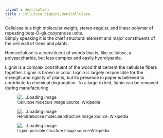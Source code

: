 ```yaml
---
layout : description
title : Cellulose,lignini,hemicellulose
---
```


Cellulose  is a high molecular weight, stereo-regular, and linear polymer of repeating beta-D-glucopyranose units.  
Simply speaking it is the chief structural element and major constituents of the cell wall of trees and plants.

Hemicellulose is a constituent of woods that is, like cellulose, a polysaccharide, but less complex and easily hydrolysable.  

Lignin is a complex constituent of the wood that cement the cellulose fibers together. Lignin is brown in color. Lignin is largely responsible for the
strength and rigidity of plants, but its presence in paper is believed to contribute to chemical degradation. To a large extent, lignin can be removed
during manufacturing.


<figure>
<img src = "https://upload.wikimedia.org/wikipedia/commons/thumb/0/07/Cellulose_Sessel.svg/256px-Cellulose_Sessel.svg.png" alt = "....Loading image" />
<figcaption style = "font-size :13px"  > Cellulose molecule Image Source: Wikipedia  </figcaption>
</figure>


<figure>
<img src = "https://upload.wikimedia.org/wikipedia/commons/6/69/Hemicellulose.png" alt = "....Loading image" />
<figcaption style = "font-size :13px"  >  HemiCellulose molecule Structure Image Source: Wikipedia  </figcaption>
</figure>

<figure>
<img src = "https://upload.wikimedia.org/wikipedia/commons/thumb/e/ee/Lignin_structure.svg/512px-Lignin_structure.svg.png" alt = "....Loading image"/>
      
<figcaption style = "font-size :13px"  > Lignin possible structure Image source:Wikipedia  </figcaption>
</figure>